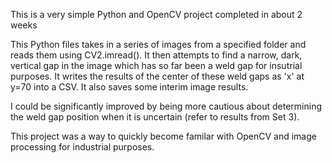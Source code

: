 This is a very simple Python and OpenCV project completed in about 2 weeks

This Python files takes in a series of images from a specified folder and reads them using CV2.imread().
It then attempts to find a narrow, dark, vertical gap in the image which has so far been a weld gap for insutrial purposes.
It writes the results of the center of these weld gaps as 'x' at y=70 into a CSV. It also saves some interim image results.

I could be significantly improved by being more cautious about determining the weld gap position when it is uncertain (refer to results from Set 3).

This project was a way to quickly become familar with OpenCV and image processing for industrial purposes.
